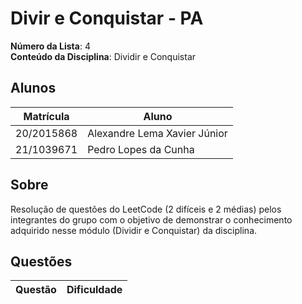 # Divir e Conquistar - PA

**Número da Lista**: 4<br>
**Conteúdo da Disciplina**: Dividir e Conquistar<br>

## Alunos
|Matrícula | Aluno |
| -- | -- |
| 20/2015868 |  Alexandre Lema Xavier Júnior |
| 21/1039671  |  Pedro Lopes da Cunha |

## Sobre 
Resolução de questões do LeetCode (2 difíceis e 2 médias) pelos integrantes do grupo com o objetivo de demonstrar o conhecimento adquirido nesse módulo (Dividir e Conquistar) da disciplina.

## Questões

|Questão | Dificuldade |
| -- | -- |
